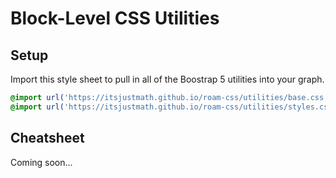 # Block-Level CSS Utilities

## Setup

Import this style sheet to pull in all of the Boostrap 5 utilities into your graph.

```css
@import url('https://itsjustmath.github.io/roam-css/utilities/base.css');
@import url('https://itsjustmath.github.io/roam-css/utilities/styles.css');
```

## Cheatsheet

Coming soon...

